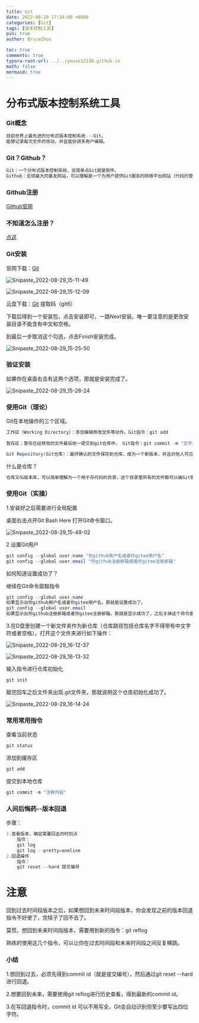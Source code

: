 ```yaml
---
title: Git
date: 2022-08-29 17:34:00 +0800
categories: [Git]
tags: [版本控制工具]
pin: true
author: BruceZhou

toc: true
comments: true
typora-root-url: ../../youze12138.github.io
math: false
mermaid: true
---
```


# 分布式版本控制系统工具

### Git概念

~~~java
目前世界上最先进的分布式版本控制系统---Git。
能够记录每次文件的改动，并且能协调多用户编辑。
~~~



### Git？Github？

~~~java
Git：一个分布式版本控制系统，说简单点Git就是软件。
Github：全球最大的基友网站，可以理解是一个为用户提供Git服务的网络平台网站（代码托管云平台），除了具有Git的功能外，还提供了很多丰富的功能。
~~~



### Github注册

[Github官网](https://github.com/)

### 不知道怎么注册？

[点这](https://www.baidu.com/)



### Git安装

官网下载：[Git](https://git-scm.com/)

![Snipaste_2022-08-29_15-11-49](/assets/blog_res/2022-08-29-Git.assets/Snipaste_2022-08-29_15-11-49.jpg)

![Snipaste_2022-08-29_15-12-09](/assets/blog_res/2022-08-29-Git.assets/Snipaste_2022-08-29_15-12-09.jpg)

云盘下载：[Git](https://pan.baidu.com/s/1r6tPP9z1QIjoRo0-vYGHCg)   提取码（git6）

下载后得到一个安装包，点击安装即可，一路Next安装。唯一要注意的是更改安装目录不能含有中文和空格。

到最后一步取消这个勾选，点击Finish安装完成。

![Snipaste_2022-08-29_15-25-50](/assets/blog_res/2022-08-29-Git.assets/Snipaste_2022-08-29_15-25-50.jpg)



### 验证安装

如果你在桌面右击有这两个选项，那就是安装完成了。

![Snipaste_2022-08-29_15-28-24](/assets/blog_res/2022-08-29-Git.assets/Snipaste_2022-08-29_15-28-24.jpg)



### 使用Git（理论）

Git在本地操作的三个区域。

~~~java
工作区（Working Directory）：添加编辑修改文件等动作。Git指令：git add 
    
暂存区：暂存已经修改的文件最后统一提交到git仓库中。 Git指令：git commit -m "文字描述"

Git Repository(Git仓库)：最终确认的文件保存到仓库，成为一个新版本，并且对他人可见。
~~~

什么是仓库？

~~~java
仓库又叫版本库，可以简单理解为一个用于存代码的目录，这个目录里所有的文件都可以被Git管理起来，这个目录里所有的文件修改删除等操作Git都能检测跟踪到。
~~~



### 使用Git（实操）

1.安装好之后需要进行全局配置

桌面右击点开Git Bash Here 打开Git命令窗口。

![Snipaste_2022-08-29_15-48-02](/assets/blog_res/2022-08-29-Git.assets/Snipaste_2022-08-29_15-48-02.jpg)

2.设置Git用户

~~~java
git config --global user.name "你github用户名或者你gitee用户名"
git config --global user.email "你github注册邮箱或者你gitee注册邮箱"
~~~

如何知道设置成功了？

继续在Git命令窗敲指令

~~~java
git config --global user.name
如果显示出你github用户名或者你gitee用户名，那就是设置成功了。
git config --global user.email
如果显示出你github注册邮箱或者你gitee注册邮箱，那就是显示成功了，之后关掉这个命令窗口。
~~~

3.在D盘里创建一个新文件夹作为新仓库（仓库路径包括仓库名字不得带有中文字符或者空格）。打开这个文件夹进行如下操作：

![Snipaste_2022-08-29_16-12-37](/assets/blog_res/2022-08-29-Git.assets/Snipaste_2022-08-29_16-12-37.jpg)

![Snipaste_2022-08-29_16-13-32](/assets/blog_res/2022-08-29-Git.assets/Snipaste_2022-08-29_16-13-32.jpg)

输入指令进行仓库初始化

~~~java
git init
~~~

敲完回车之后文件夹出现.git文件夹，那就说明这个仓库初始化成功了。

![Snipaste_2022-08-29_16-14-24](/assets/blog_res/2022-08-29-Git.assets/Snipaste_2022-08-29_16-14-24.jpg)

### 常用常用指令

查看当前状态

~~~java
git status
~~~

添加到缓存区

~~~java
git add
~~~

提交到本地仓库

~~~java
git commit -m "注释内容"
~~~

### 人间后悔药--版本回退

步骤：

~~~java
1.查看版本，确定需要回去的时刻点
    指令：
    git log
    git log --pretty=oneline
2.回退操作
    指令：
    git reset --hard 提交编号
~~~

# 注意

回到过去时间段版本之后，如果想回到未来时间段版本，你会发现之前的版本回退指令不好使了，完犊子了回不去了。

莫慌，想回到未来时间段版本，需要用到新的指令：git reflog

熟练的使用这几个指令，可以让你在过去时间段和未来时间段之间反复横跳。

### 小结

1.想回到过去，必须先得到commit id（就是提交编号），然后通过git reset --hard进行回退。

2.想要回到未来，需要使用git reflog进行历史查看，得到最新的commit id。

3.在写回退指令时，commit id 可以不用写全，Git会自动识别但至少要写出四位字符。
